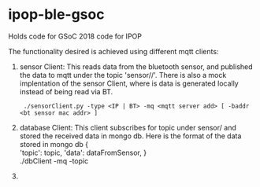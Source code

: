 # ipop-ble-gsoc
Holds code for GSoC 2018 code for IPOP

The functionality desired is achieved using different mqtt clients:

1. sensor Client: This reads data from the bluetooth sensor, and published the data to mqtt 
                  under the topic 'sensor/<type>/<id>'. There is also a mock implentation of the
                  sensor Client, where is data is generated locally instead of being read via BT.

        ./sensorClient.py -type <IP | BT> -mq <mqtt server add> [ -baddr <bt sensor mac addr> ]
2. database Client: This client subscribes for topic under sensor/ and stored the received data 
                        in mongo db. Here is the format of the data stored in mongo db
                        {       
                                'topic': topic,
                                'data': dataFromSensor,
                        }       
        ./dbClient -mq <mqtt server addr> -topic <topic to subscribe to>
3. 
